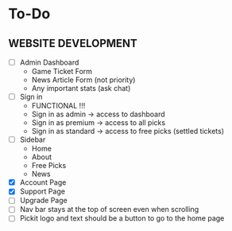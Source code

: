 # To-Do

## WEBSITE DEVELOPMENT
- [ ] Admin Dashboard
    - Game Ticket Form
    - News Article Form (not priority)
    - Any important stats (ask chat)
- [ ] Sign in
    - FUNCTIONAL !!!
    - Sign in as admin -> access to dashboard
    - Sign in as premium -> access to all picks
    - Sign in as standard -> access to free picks (settled tickets)
- [ ] Sidebar
    - Home
    - About 
    - Free Picks
    - News
- [x] Account Page
- [x] Support Page
- [ ] Upgrade Page
- [ ] Nav bar stays at the top of screen even when scrolling
- [ ] Pickit logo and text should be a button to go to the home page
